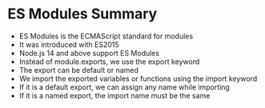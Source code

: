 # ES Modules Summary
* ES Modules is the ECMAScript standard for modules
* It was introduced with ES2015
* Node.js 14 and above support ES Modules
* Instead of module.exports, we use the export keyword
* The export can be default or named
* We import the exported variables or functions using the import keyword
* If it is a default export, we can assign any name while importing
* If it is a named export, the import name must be the same